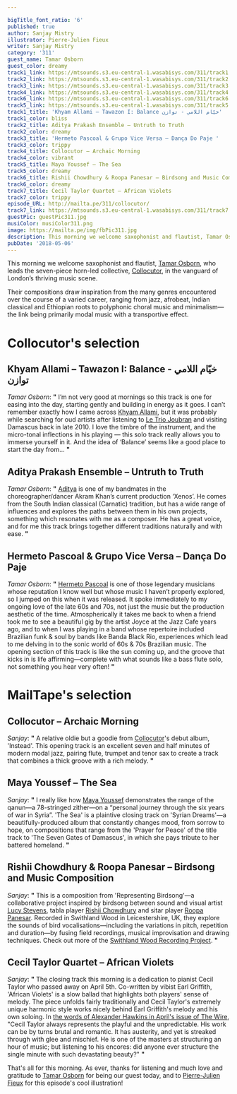 ```yaml
---

bigTitle_font_ratio: '6'
published: true
author: Sanjay Mistry
illustrator: Pierre-Julien Fieux
writer: Sanjay Mistry
category: '311'
guest_name: Tamar Osborn
guest_color: dreamy
track1_link: https://mtsounds.s3.eu-central-1.wasabisys.com/311/track1.mp3
track2_link: https://mtsounds.s3.eu-central-1.wasabisys.com/311/track2.mp3
track3_link: https://mtsounds.s3.eu-central-1.wasabisys.com/311/track3.mp3
track4_link: https://mtsounds.s3.eu-central-1.wasabisys.com/311/track4.mp3
track6_link: https://mtsounds.s3.eu-central-1.wasabisys.com/311/track6.mp3
track5_link: https://mtsounds.s3.eu-central-1.wasabisys.com/311/track5.mp3
track1_title: 'Khyam Allami – Tawazon I: Balance خيّام اللامي - توازن'
track1_color: bliss
track2_title: Aditya Prakash Ensemble – Untruth to Truth
track2_color: dreamy
track3_title: 'Hermeto Pascoal & Grupo Vice Versa – Dança Do Paje '
track3_color: trippy
track4_title: Collocutor – Archaic Morning
track4_color: vibrant
track5_title: Maya Youssef – The Sea
track5_color: dreamy
track6_title: Rishii Chowdhury & Roopa Panesar – Birdsong and Music Composition
track6_color: dreamy
track7_title: Cecil Taylor Quartet – African Violets
track7_color: trippy
episode_URL: http://mailta.pe/311/collocutor/
track7_link: https://mtsounds.s3.eu-central-1.wasabisys.com/311/track7.mp3
guestPic: guestPic311.jpg
musiColor: musiColor311.png
image: https://mailta.pe/img/fbPic311.jpg
description: This morning we welcome saxophonist and flautist, Tamar Osborn, who leads the seven-piece horn-led collective, Collocutor, in the vanguard of London’s thriving music scene.
pubDate: '2018-05-06'
---
```

This morning we welcome saxophonist and flautist, [Tamar Osborn](https://tamarosborn.com/), who leads the seven-piece horn-led collective, [Collocutor](https://collocutor.uk/), in the vanguard of London’s thriving music scene.
<p>Their compositions draw inspiration from the many genres encountered over the course of a varied career, ranging from jazz, afrobeat, Indian classical and Ethiopian roots to polyphonic choral music and minimalism—the link being primarily modal music with a transportive effect.


# Collocutor's selection


## Khyam Allami – Tawazon I: Balance خيّام اللامي - توازن
_Tamar Osborn_: **"** I’m not very good at mornings so this track is one for easing into the day, starting gently and building in energy as it goes. I can’t remember exactly how I came across [Khyam Allami](http://www.khyamallami.com/site/), but it was probably while searching for oud artists after listening to [Le Trio Joubran](http://www.letriojoubran.com/) and visiting Damascus back in late 2010. I love the timbre of the instrument, and the micro-tonal inflections in his playing — this solo track really allows you to immerse yourself in it. And the idea of ‘Balance’ seems like a good place to start the day from... **"** 

## Aditya Prakash Ensemble – Untruth to Truth
_Tamar Osborn_: **"** [Aditya](http://adityaprakashmusic.com/) is one of my bandmates in the choreographer/dancer Akram Khan’s current production ‘Xenos’. He comes from the South Indian classical (Carnatic) tradition, but has a wide range of influences and explores the paths between them in his own projects, something which resonates with me as a composer. He has a great voice, and for me this track brings together different traditions naturally and with ease. **"** 

## Hermeto Pascoal & Grupo Vice Versa – Dança Do Paje 
_Tamar Osborn_: **"** [Hermeto Pascoal](http://www.hermetopascoal.com.br/) is one of those legendary musicians whose reputation I know well but whose music I haven’t properly explored, so I jumped on this when it was released. It spoke immediately to my ongoing love of the late 60s and 70s, not just the music but the production aesthetic of the time. Atmospherically it takes me back to when a friend took me to see a beautiful gig by the artist Joyce at the Jazz Cafe years ago, and to when I was playing in a band whose repertoire included Brazilian funk & soul by bands like Banda Black Rio, experiences which lead to me delving in to the sonic world of 60s & 70s Brazilian music. The opening section of this track is like the sun coming up, and the groove that kicks in is life affirming—complete with what sounds like a bass flute solo, not something you hear very often! **"** 


# MailTape's selection

## Collocutor – Archaic Morning
_Sanjay_: **"** A relative oldie but a goodie from [Collocutor](https://collocutor.uk/)'s debut album, 'Instead'. This opening track is an excellent seven and half minutes of modern modal jazz, pairing flute, trumpet and tenor sax to create a track that combines a thick groove with a rich melody. **"** 

## Maya Youssef – The Sea
_Sanjay_: **"** I really like how [Maya Youssef](https://mayayoussef.com/) demonstrates the range of the qanun—a 78-stringed zither—on a “personal journey through the six years of war in Syria”. 'The Sea' is a plaintive closing track on 'Syrian Dreams'—a beautifully-produced album that constantly changes mood, from sorrow to hope, on compositions that range from the 'Prayer for Peace' of the title track to 'The Seven Gates of Damascus', in which she pays tribute to her battered homeland. **"** 

##  Rishii Chowdhury & Roopa Panesar – Birdsong and Music Composition
_Sanjay_: **"** This is a composition from 'Representing Birdsong'—a collaborative project inspired by birdsong between sound and visual artist [Lucy Stevens](https://lucystevens.co.uk/), tabla player [Rishii Chowdhury](https://twitter.com/tablarishii) and sitar player [Roopa Panesar](http://www.roopapanesar.com/). Recorded in Swithland Wood in Leicestershire, UK, they explore the sounds of bird vocalisations—including the variations in pitch, repetition and duration—by fusing field recordings, musical improvisation and drawing techniques. Check out more of the [Swithland Wood Recording Project](https://representingbirdsong.wordpress.com/). **"** 

## Cecil Taylor Quartet – African Violets
_Sanjay_: **"** The closing track this morning is a dedication to pianist Cecil Taylor who passed away on April 5th. Co-written by vibist Earl Griffith, 'African Violets' is a slow ballad that highlights both players' sense of melody. The piece unfolds fairly traditionally and Cecil Taylor's extremely unique harmonic style works nicely behind Earl Griffith's melody and his own soloing. In [the words of Alexander Hawkins in April's issue of The Wire](https://www.thewire.co.uk/in-writing/essays/alexander-hawkins-cecil-taylor), "Cecil Taylor always represents the playful and the unpredictable. His work can be by turns brutal and romantic. It has austerity, and yet is streaked through with glee and mischief. He is one of the masters at structuring an hour of music; but listening to his encores: did anyone ever structure the single minute with such devastating beauty?" **"** 

That's all for this morning. As ever, thanks for listening and much love and gratitude to [Tamar Osborn](https://tamarosborn.com/) for being our guest today, and to [Pierre-Julien Fieux](http://pierrejulienfieux.com/) for this episode's cool illustration!
